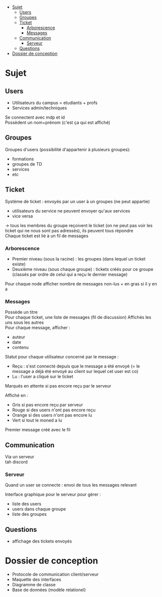 - [Sujet](#sujet)
  - [Users](#users)
  - [Groupes](#groupes)
  - [Ticket](#ticket)
    - [Arborescence](#arborescence)
    - [Messages](#messages)
  - [Communication](#communication)
    - [Serveur](#serveur)
  - [Questions](#questions)
- [Dossier de conception](#dossier-de-conception)

# Sujet

## Users
- Utilisateurs du campus = etudiants + profs
- Services admin/techniques

Se connectent avec mdp et id  
Possèdent un nom+prénom (c'est ça qui est affiché)


## Groupes
Groupes d'users (possibilité d'appartenir à plusieurs groupes): 
- formations
- groupes de TD
- services
- etc

## Ticket
Système de ticket : envoyés par un user à un groupes (ne peut appartie)
- utilisateurs du service ne peuvent envoyer qu'aux services
- vice versa

-> tous les membres du groupe reçoivent le ticket (on ne peut pas voir les ticket qui ne nous sont pas adressés), ils peuvent tous répondre  
Chaque ticket est lié à un fil de messages

### Arborescence 
- Premier niveau (sous la racine) : les groupes (dans lequel un ticket existe)  
- Deuxième niveau (sous chaque groupe) : tickets créés pour ce groupe (classés par ordre de celui qui a reçu le dernier message)

Pour chaque node afficher nombre de messages non-lus + en gras si il y en a

### Messages
Possède un titre  
Pour chaque ticket, une liste de messages (fil de discussion) 
Affichés les uns sous les autres  
Pour chaque message, afficher : 
- auteur
- date
- contenu

Statut pour chaque utilisateur concerné par le message : 
- Reçu : s'est connecté depuis que le message a été envoyé (= le message a déjà été envoyé au client sur lequel cet user est co)
- Lu : l'user a cliqué sur le ticket

Marqués en attente si pas encore reçu par le serveur  

Affiché en : 
- Gris si pas encore reçu par serveur
- Rouge si des users n'ont pas encore reçu
- Orange si des users n'ont pas encore lu
- Vert si tout le moned a lu

Premier message créé avec le fil  

## Communication 
Via un serveur  
tah discord  

### Serveur

Quand un user se connecte : envoi de tous les messages relevant

Interface graphique pour le serveur pour gérer : 
- liste des users
- users dans chaque groupe
- liste des groupes

## Questions
- affichage des tickets envoyés

# Dossier de conception
- Protocole de communication client/serveur  
- Maquette des interfaces
- Diagramme de classe
- Base de données (modèle relationel)